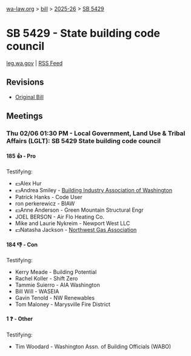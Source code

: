 [wa-law.org](/) > [bill](/bill/) > [2025-26](/bill/2025-26/) > [SB 5429](/bill/2025-26/sb/5429/)

# SB 5429 - State building code council
[leg.wa.gov](https://app.leg.wa.gov/billsummary?BillNumber=5429&Year=2025&Initiative=false) | [RSS Feed](./rss.xml)

## Revisions
* [Original Bill](1/)

## Meetings
### Thu 02/06 01:30 PM - Local Government, Land Use & Tribal Affairs (LGLT): SB 5429 State building code council
#### 185 👍 - Pro
Testifying:
* 💵Alex Hur
* 💵Andrea Smiley - [Building Industry Association of Washington](/org/building_industry_association_of_washington/)
* Patrick Hanks - Code User
* ron perkerewicz - BIAW
* 💵Anne Anderson - Green Mountain Structural Engr
* JOEL BERSON - Air Flo Heating Co.
* Mike and Laurie Nykreim - Newport West LLC
* 💵Natasha Jackson - [Northwest Gas Association](/org/northwest_gas_association/)

#### 184 👎 - Con
Testifying:
* Kerry Meade - Building Potential
* Rachel Koller - Shift Zero
* Tammie Suierro - AIA Washington
* Bill Will - WASEIA
* Gavin Tenold - NW Renewables
* Tom Maloney - Marysville Fire District

#### 1 ❓ - Other
Testifying:
* Tim Woodard - Washington Assn. of Building Officials (WABO)
